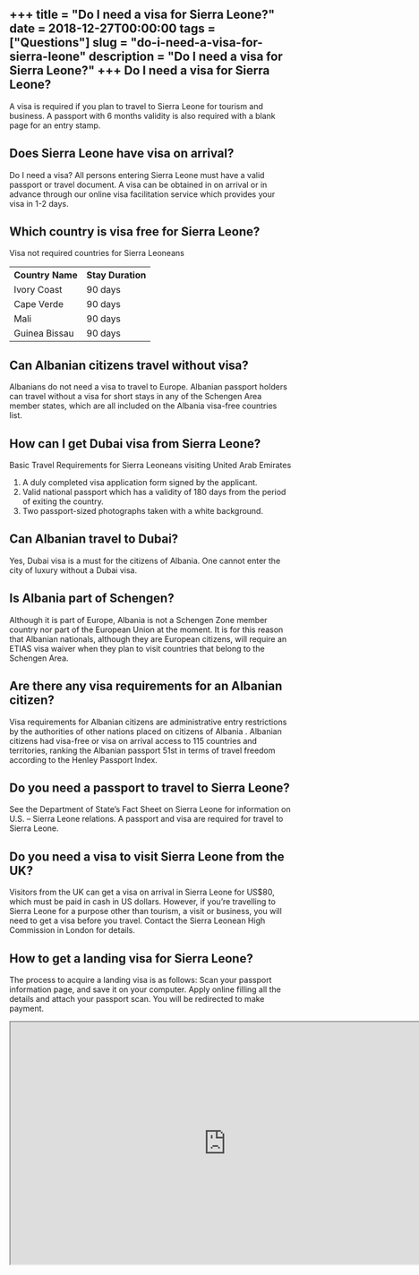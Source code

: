 +++
title = "Do I need a visa for Sierra Leone?"
date = 2018-12-27T00:00:00
tags = ["Questions"]
slug = "do-i-need-a-visa-for-sierra-leone"
description = "Do I need a visa for Sierra Leone?"
+++
Do I need a visa for Sierra Leone?
----------------------------------

A visa is required if you plan to travel to Sierra Leone for tourism and business. A passport with 6 months validity is also required with a blank page for an entry stamp.

Does Sierra Leone have visa on arrival?
---------------------------------------

Do I need a visa? All persons entering Sierra Leone must have a valid passport or travel document. A visa can be obtained in on arrival or in advance through our online visa facilitation service which provides your visa in 1-2 days.

Which country is visa free for Sierra Leone?
--------------------------------------------

Visa not required countries for Sierra Leoneans

<table><tr><th>Country Name</th><th>Stay Duration</th></tr><tr><td>Ivory Coast</td><td>90 days</td></tr><tr><td>Cape Verde</td><td>90 days</td></tr><tr><td>Mali</td><td>90 days</td></tr><tr><td>Guinea Bissau</td><td>90 days</td></tr></table>

Can Albanian citizens travel without visa?
------------------------------------------

Albanians do not need a visa to travel to Europe. Albanian passport holders can travel without a visa for short stays in any of the Schengen Area member states, which are all included on the Albania visa-free countries list.

How can I get Dubai visa from Sierra Leone?
-------------------------------------------

Basic Travel Requirements for Sierra Leoneans visiting United Arab Emirates

1. A duly completed visa application form signed by the applicant.
2. Valid national passport which has a validity of 180 days from the period of exiting the country.
3. Two passport-sized photographs taken with a white background.

Can Albanian travel to Dubai?
-----------------------------

Yes, Dubai visa is a must for the citizens of Albania. One cannot enter the city of luxury without a Dubai visa.

Is Albania part of Schengen?
----------------------------

Although it is part of Europe, Albania is not a Schengen Zone member country nor part of the European Union at the moment. It is for this reason that Albanian nationals, although they are European citizens, will require an ETIAS visa waiver when they plan to visit countries that belong to the Schengen Area.

Are there any visa requirements for an Albanian citizen?
--------------------------------------------------------

Visa requirements for Albanian citizens are administrative entry restrictions by the authorities of other nations placed on citizens of Albania . Albanian citizens had visa-free or visa on arrival access to 115 countries and territories, ranking the Albanian passport 51st in terms of travel freedom according to the Henley Passport Index.

Do you need a passport to travel to Sierra Leone?
-------------------------------------------------

See the Department of State’s Fact Sheet on Sierra Leone for information on U.S. – Sierra Leone relations. A passport and visa are required for travel to Sierra Leone.

Do you need a visa to visit Sierra Leone from the UK?
-----------------------------------------------------

Visitors from the UK can get a visa on arrival in Sierra Leone for US$80, which must be paid in cash in US dollars. However, if you’re travelling to Sierra Leone for a purpose other than tourism, a visit or business, you will need to get a visa before you travel. Contact the Sierra Leonean High Commission in London for details.

How to get a landing visa for Sierra Leone?
-------------------------------------------

The process to acquire a landing visa is as follows: Scan your passport information page, and save it on your computer. Apply online filling all the details and attach your passport scan. You will be redirected to make payment.

<iframe allow="accelerometer; autoplay; clipboard-write; encrypted-media; gyroscope; picture-in-picture" allowfullscreen="" class="__youtube_prefs__  epyt-is-override  no-lazyload" data-no-lazy="1" data-origheight="433" data-origwidth="770" data-skipgform_ajax_framebjll="" height="433" id="_ytid_53777" loading="lazy" src="https://www.youtube.com/embed/iVuYyEyUCOc?enablejsapi=1&autoplay=0&cc_load_policy=0&cc_lang_pref=&iv_load_policy=1&loop=0&modestbranding=0&rel=1&fs=1&playsinline=0&autohide=2&theme=dark&color=red&controls=1&" title="YouTube player" width="770"></iframe>